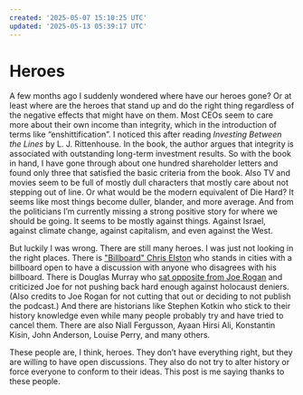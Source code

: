 ```yaml
---
created: '2025-05-07 15:10:25 UTC'
updated: '2025-05-13 05:39:17 UTC'
---
```


# Heroes

A few months ago I suddenly wondered where have our heroes gone? Or at least where are the heroes that stand up and do the right thing regardless of the negative effects that might have on them. Most CEOs seem to care more about their own income than integrity, which in the introduction of terms like “enshittification”. I noticed this after reading _Investing Between the Lines_ by L. J. Rittenhouse. In the book, the author argues that integrity is associated with outstanding long-term investment results. So with the book in hand, I have gone through about one hundred shareholder letters and found only three that satisfied the basic criteria from the book. Also TV and movies seem to be full of mostly dull characters that mostly care about not stepping out of line. Or what would be the modern equivalent of Die Hard? It seems like most things become duller, blander, and more average. And from the politicians I’m currently missing a strong positive story for where we should be going. It seems to be mostly against things. Against Israel, against climate change, against capitalism, and even against the West.

But luckily I was wrong. There are still many heroes. I was just not looking in the right places. There is ["Billboard" Chris Elston](https://www.billboardchris.com/) who stands in cities with a billboard open to have a discussion with anyone who disagrees with his billboard. There is Douglas Murray who [sat opposite from Joe Rogan](https://open.spotify.com/episode/0U7nssZVG3bzjDEOZDukoj) and criticized Joe for not pushing back hard enough against holocaust deniers. (Also credits to Joe Rogan for not cutting that out or deciding to not publish the podcast.) And there are historians like Stephen Kotkin who stick to their history knowledge even while many people probably try and have tried to cancel them. There are also Niall Fergusson, Ayaan Hirsi Ali, Konstantin Kisin, John Anderson, Louise Perry, and many others.

These people are, I think, heroes. They don’t have everything right, but they are willing to have open discussions. They also do not try to alter history or force everyone to conform to their ideas. This post is me saying thanks to these people.

